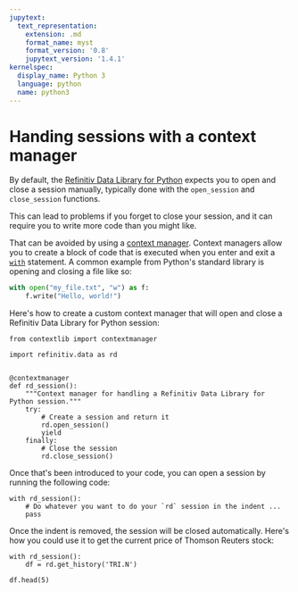 ```yaml
---
jupytext:
  text_representation:
    extension: .md
    format_name: myst
    format_version: '0.8'
    jupytext_version: '1.4.1'
kernelspec:
  display_name: Python 3
  language: python
  name: python3
---
```


# Handing sessions with a context manager

By default, the [Refinitiv Data Library for Python](https://pypi.org/project/refinitiv-data/) expects you to open and close a session manually, typically done with the `open_session` and `close_session` functions.

This can lead to problems if you forget to close your session, and it can require you to write more code than you might like.

That can be avoided by using a [context manager](https://book.pythontips.com/en/latest/context_managers.html). Context managers allow you to create a block of code that is executed when you enter and exit a [`with`](https://peps.python.org/pep-0343/) statement. A common example from Python's standard library is opening and closing a file like so:

```python
with open("my_file.txt", "w") as f:
    f.write("Hello, world!")
```

Here's how to create a custom context manager that will open and close a Refinitiv Data Library for Python session:

```{code-cell}
from contextlib import contextmanager

import refinitiv.data as rd


@contextmanager
def rd_session():
    """Context manager for handling a Refinitiv Data Library for Python session."""
    try:
        # Create a session and return it
        rd.open_session()
        yield
    finally:
        # Close the session
        rd.close_session()
```

Once that's been introduced to your code, you can open a session by running the following code:

```{code-cell}
with rd_session():
    # Do whatever you want to do your `rd` session in the indent ...
    pass
```

Once the indent is removed, the session will be closed automatically. Here's how you could use it to get the current price of Thomson Reuters stock:

```{code-cell}
with rd_session():
    df = rd.get_history('TRI.N')

df.head(5)
```
